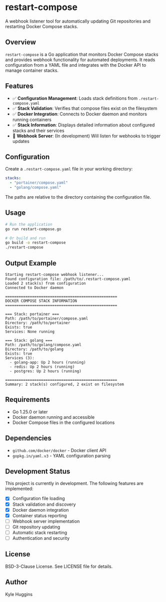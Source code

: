 # restart-compose

A webhook listener tool for automatically updating Git repositories and restarting Docker Compose stacks.

## Overview

`restart-compose` is a Go application that monitors Docker Compose stacks and provides webhook functionality for automated deployments. It reads configuration from a YAML file and integrates with the Docker API to manage container stacks.

## Features

- ✅ **Configuration Management**: Loads stack definitions from `.restart-compose.yaml`
- ✅ **Stack Validation**: Verifies that compose files exist on the filesystem
- ✅ **Docker Integration**: Connects to Docker daemon and monitors running containers
- ✅ **Stack Information**: Displays detailed information about configured stacks and their services
- 🚧 **Webhook Server**: (In development) Will listen for webhooks to trigger updates

## Configuration

Create a `.restart-compose.yaml` file in your working directory:

```yaml
stacks:
  - "portainer/compose.yaml"
  - "golang/compose.yaml"
```

The paths are relative to the directory containing the configuration file.

## Usage

```bash
# Run the application
go run restart-compose.go

# Or build and run
go build -o restart-compose
./restart-compose
```

## Output Example

```
Starting restart-compose webhook listener...
Found configuration file: /path/to/.restart-compose.yaml
Loaded 2 stack(s) from configuration
Connected to Docker daemon

==================================================
DOCKER COMPOSE STACK INFORMATION
==================================================

=== Stack: portainer ===
Path: /path/to/portainer/compose.yaml
Directory: /path/to/portainer
Exists: true
Services: None running

=== Stack: golang ===
Path: /path/to/golang/compose.yaml
Directory: /path/to/golang
Exists: true
Services (3):
  - golang-app: Up 2 hours (running)
  - redis: Up 2 hours (running)
  - postgres: Up 2 hours (running)

==================================================
Summary: 2 stack(s) configured, 2 exist on filesystem
```

## Requirements

- Go 1.25.0 or later
- Docker daemon running and accessible
- Docker Compose files in the configured locations

## Dependencies

- `github.com/docker/docker` - Docker client API
- `gopkg.in/yaml.v3` - YAML configuration parsing

## Development Status

This project is currently in development. The following features are implemented:

- [x] Configuration file loading
- [x] Stack validation and discovery
- [x] Docker daemon integration
- [x] Container status reporting
- [ ] Webhook server implementation
- [ ] Git repository updating
- [ ] Automatic stack restarting
- [ ] Authentication and security

## License

BSD-3-Clause License. See LICENSE file for details.

## Author

Kyle Huggins
